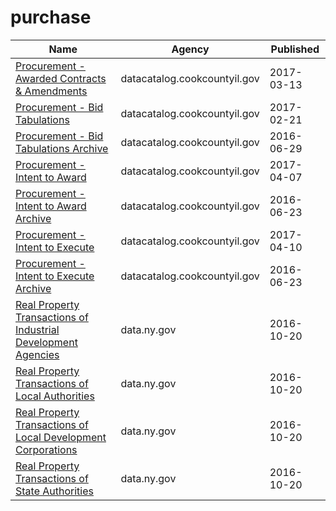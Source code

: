# purchase

Name | Agency | Published
---- | ---- | ---------
[Procurement - Awarded Contracts & Amendments](../datasets/qh8j-6k63.md) | datacatalog.cookcountyil.gov | 2017-03-13
[Procurement - Bid Tabulations](../datasets/32au-zaqn.md) | datacatalog.cookcountyil.gov | 2017-02-21
[Procurement - Bid Tabulations Archive](../datasets/pn38-yupm.md) | datacatalog.cookcountyil.gov | 2016-06-29
[Procurement - Intent to Award](../datasets/bgq7-v7ms.md) | datacatalog.cookcountyil.gov | 2017-04-07
[Procurement - Intent to Award Archive](../datasets/52k2-p47e.md) | datacatalog.cookcountyil.gov | 2016-06-23
[Procurement - Intent to Execute](../datasets/ag43-fvd7.md) | datacatalog.cookcountyil.gov | 2017-04-10
[Procurement - Intent to Execute Archive](../datasets/gh3w-vkp5.md) | datacatalog.cookcountyil.gov | 2016-06-23
[Real Property Transactions of Industrial Development Agencies](../datasets/dixy-n3q7.md) | data.ny.gov | 2016-10-20
[Real Property Transactions of Local Authorities](../datasets/kmkz-x3aa.md) | data.ny.gov | 2016-10-20
[Real Property Transactions of Local Development Corporations](../datasets/ajgp-mddq.md) | data.ny.gov | 2016-10-20
[Real Property Transactions of State Authorities](../datasets/t7uh-5ac8.md) | data.ny.gov | 2016-10-20

